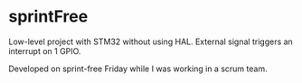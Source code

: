 # sprintFree

Low-level project with STM32 without using HAL.
External signal triggers an interrupt on 1 GPIO.

Developed on sprint-free Friday while I was working in a scrum team.
